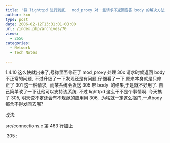 ```yaml
---
title: '将 lighttpd 进行到底,  mod_proxy 对一些请求不返回应答 body 的解决方法.'
author: kxn
type: post
date: 2006-02-12T13:31:01+00:00
url: /index.php/archives/70
views:
  - 2656
categories:
  - Network
  - Tech Notes

---
```

1.4.10 这么快就出来了,号称里面修正了 mod_proxy 处理 30x 请求时候返回 body 不正常的问题, 不过升级了一下发现还是有问题,仔细看了一下,原来本身就是只修正了 301 这一种请求,  而某系统会发送 305 带 body  的结果,于是就不好用了. 自己简单改了一下让他可以支持该系统. 不过 lighttpd 这么干不是个事情啊. 今天搞了 305, 明天说不定还会有不规范的应用用 306,  为啥就一定这么抠门,一点body 都舍不得发回去哪?

改法:

src/connections.c 第 463 行加上

 305 :